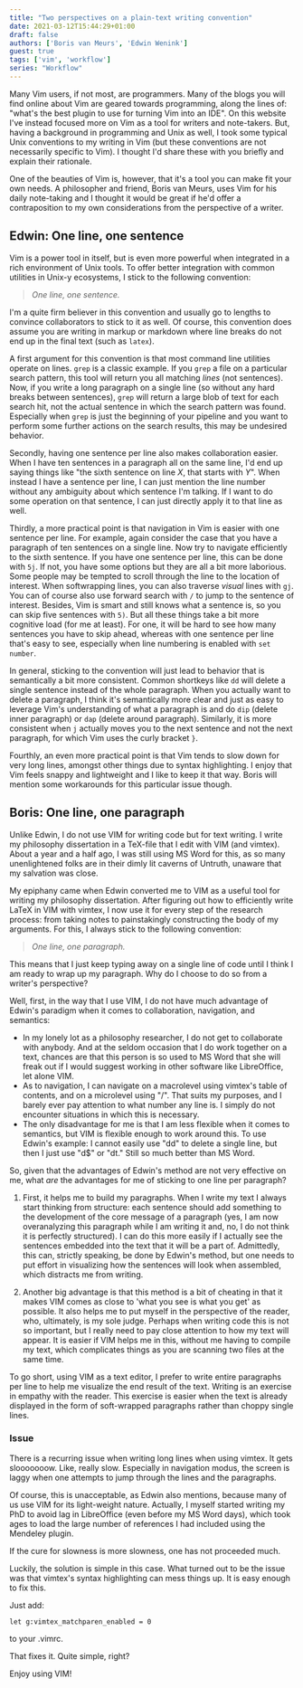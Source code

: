 ```yaml
---
title: "Two perspectives on a plain-text writing convention"
date: 2021-03-12T15:44:29+01:00
draft: false
authors: ['Boris van Meurs', 'Edwin Wenink']
guest: true
tags: ['vim', 'workflow']
series: "Workflow"
---
```


Many Vim users, if not most, are programmers.
Many of the blogs you will find online about Vim are geared towards programming, along the lines of: "what's the best plugin to use for turning Vim into an IDE".
On this website I've instead focused more on Vim as a tool for writers and note-takers.
But, having a background in programming and Unix as well, I took some typical Unix conventions to my writing in Vim (but these conventions are not necessarily specific to Vim).
I thought I'd share these with you briefly and explain their rationale.

One of the beauties of Vim is, however, that it's a tool you can make fit your own needs.
A philosopher and friend, Boris van Meurs, uses Vim for his daily note-taking and I thought it would be great if he'd offer a contraposition to my own considerations from the perspective of a writer.

## Edwin: One line, one sentence

Vim is a power tool in itself, but is even more powerful when integrated in a rich environment of Unix tools. 
To offer better integration with common utilities in Unix-y ecosystems, I stick to the following convention: 

> *One line, one sentence.*

I'm a quite firm believer in this convention and usually go to lengths to convince collaborators to stick to it as well.
Of course, this convention does assume you are writing in markup or markdown where line breaks do not end up in the final text (such as `latex`).

A first argument for this convention is that most command line utilities operate on lines.
`grep` is a classic example. 
If you `grep` a file on a particular search pattern, this tool will return you all matching *lines* (not sentences).
Now, if you write a long paragraph on a single line (so without any hard breaks between sentences), `grep` will return a large blob of text for each search hit, not the actual sentence in which the search pattern was found.
Especially when `grep` is just the beginning of your pipeline and you want to perform some further actions on the search results, this may be undesired behavior.

Secondly, having one sentence per line also makes collaboration easier.
When I have ten sentences in a paragraph all on the same line, I'd end up saying things like "the sixth sentence on line *X*, that starts with *Y*".
When instead I have a sentence per line, I can just mention the line number without any ambiguity about which sentence I'm talking.
If I want to do some operation on that sentence, I can just directly apply it to that line as well.

Thirdly, a more practical point is that navigation in Vim is easier with one sentence per line.
For example, again consider the case that you have a paragraph of ten sentences on a single line. 
Now try to navigate efficiently to the sixth sentence.
If you have one sentence per line, this can be done with `5j`.
If not, you have some options but they are all a bit more laborious.
Some people may be tempted to scroll through the line to the location of interest. 
When softwrapping lines, you can also traverse *visual* lines with `gj`.
You can  of course also use forward search with `/` to jump to the sentence of interest.
Besides, Vim is smart and still knows what a sentence is, so you can skip five sentences with `5)`.
But all these things take a bit more cognitive load (for me at least).
For one, it will be hard to see how many sentences you have to skip ahead, whereas with one sentence per line that's easy to see, especially when  line numbering is enabled with `set number`.

In general, sticking to the convention will just lead to behavior that is semantically a bit more consistent.
Common shortkeys like `dd` will delete a single sentence instead of the whole paragraph.
When you actually want to delete a paragraph, I think it's semantically more clear and just as easy to leverage Vim's understanding of what a paragraph is and do `dip` (delete inner paragraph) or `dap` (delete around paragraph).
Similarly, it is more consistent when `j` actually moves you to the next sentence and not the next paragraph, for which Vim uses the curly bracket `}`.

Fourthly, an even more practical point is that Vim tends to slow down for very long lines, amongst other things due to syntax highlighting.
I enjoy that Vim feels snappy and lightweight and I like to keep it that way.
Boris will mention some workarounds for this particular issue though.

## Boris: One line, one paragraph

Unlike Edwin, I do not use VIM for writing code but for text writing. I write my philosophy dissertation in a TeX-file that I edit with VIM (and vimtex). About a year and a half ago, I was still using MS Word for this, as so many unenlightened folks are in their dimly lit caverns of Untruth, unaware that my salvation was close. 

My epiphany came when Edwin converted me to VIM as a useful tool for writing my philosophy dissertation. After figuring out how to efficiently write LaTeX in VIM with vimtex, I now use it for every step of the research process: from taking notes to painstakingly constructing the body of my arguments. For this, I always stick to the following convention:

> *One line, one paragraph.*

This means that I just keep typing away on a single line of code until I think I am ready to wrap up my paragraph. Why do I choose to do so from a writer's perspective? 

Well, first, in the way that I use VIM, I do not have much advantage of Edwin's paradigm when it comes to collaboration, navigation, and semantics:

- In my lonely lot as a philosophy researcher, I do not get to collaborate with anybody. And at the seldom occasion that I do work together on a text, chances are that this person is so used to MS Word that she will freak out if I would suggest working in other software like LibreOffice, let alone VIM. 
- As to navigation, I can navigate on a macrolevel using vimtex's table of contents, and on a microlevel using "/". That suits my purposes, and I barely ever pay attention to what number any line is. I simply do not encounter situations in which this is necessary. 
- The only disadvantage for me is that I am less flexible when it comes to semantics, but VIM is flexible enough to work around this. To use Edwin's example: I cannot easily use "dd" to delete a single line, but then I just use "d\$" or "dt." Still so much better than MS Word. 

So, given that the advantages of Edwin's method are not very effective on me, what *are* the advantages for me of sticking to one line per paragraph? 

1. First, it helps me to build my paragraphs. When I write my text I always start thinking from structure: each sentence should add something to the development of the core message of a paragraph (yes, I am now overanalyzing this paragraph while I am writing it and, no, I do not think it is perfectly structured). I can do this more easily if I actually see the sentences embedded into the text that it will be a part of. Admittedly, this can, strictly speaking, be done by Edwin's method, but one needs to put effort in visualizing how the sentences will look when assembled, which distracts me from writing. 

2. Another big advantage is that this method is a bit of cheating in that it makes VIM comes as close to 'what you see is what you get' as possible. It also helps me to put myself in the perspective of the reader, who, ultimately, is my sole judge. Perhaps when writing code this is not so important, but I really need to pay close attention to how my text will appear. It is easier if VIM helps me in this, without me having to compile my text, which complicates things as you are scanning two files at the same time. 

To go short, using VIM as a text editor, I prefer to write entire paragraphs per line to help me visualize the end result of the text. Writing is an exercise in empathy with the reader. This exercise is easier when the text is already displayed in the form of soft-wrapped paragraphs rather than choppy single lines. 

### Issue

There is a recurring issue when writing long lines when using vimtex. It gets slooooooow. Like, really slow. Especially in navigation modus, the screen is laggy when one attempts to jump through the lines and the paragraphs. 

Of course, this is unacceptable, as Edwin also mentions, because many of us use VIM for its light-weight nature. Actually, I myself started writing my PhD to avoid lag in LibreOffice (even before my MS Word days), which took ages to load the large number of references I had included using the Mendeley plugin. 

If the cure for slowness is more slowness, one has not proceeded much.

Luckily, the solution is simple in this case. What turned out to be the issue was that vimtex's syntax highlighting can mess things up. It is easy enough to fix this.

Just add: 

```
let g:vimtex_matchparen_enabled = 0
```

to your .vimrc. 

That fixes it. Quite simple, right? 

Enjoy using VIM! 
